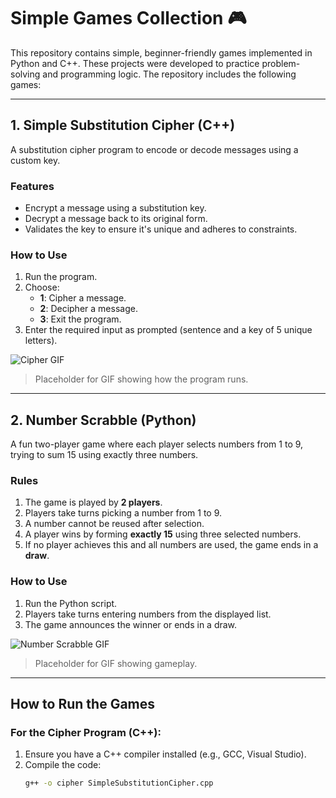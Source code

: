 # Simple Games Collection 🎮

This repository contains simple, beginner-friendly games implemented in Python and C++. These projects were developed to practice problem-solving and programming logic. The repository includes the following games:

---

## **1. Simple Substitution Cipher (C++)**
A substitution cipher program to encode or decode messages using a custom key.

### **Features**
- Encrypt a message using a substitution key.
- Decrypt a message back to its original form.
- Validates the key to ensure it's unique and adheres to constraints.

### **How to Use**
1. Run the program.
2. Choose:
   - **1**: Cipher a message.
   - **2**: Decipher a message.
   - **3**: Exit the program.
3. Enter the required input as prompted (sentence and a key of 5 unique letters).

![Cipher GIF](https://media.giphy.com/media/v1-YOUR_LINK_HERE)  
> Placeholder for GIF showing how the program runs.

---

## **2. Number Scrabble (Python)**
A fun two-player game where each player selects numbers from 1 to 9, trying to sum 15 using exactly three numbers.

### **Rules**
1. The game is played by **2 players**.
2. Players take turns picking a number from 1 to 9.
3. A number cannot be reused after selection.
4. A player wins by forming **exactly 15** using three selected numbers.
5. If no player achieves this and all numbers are used, the game ends in a **draw**.

### **How to Use**
1. Run the Python script.
2. Players take turns entering numbers from the displayed list.
3. The game announces the winner or ends in a draw.

![Number Scrabble GIF](https://media.giphy.com/media/v1-YOUR_LINK_HERE)  
> Placeholder for GIF showing gameplay.

---

## **How to Run the Games**

### **For the Cipher Program (C++):**
1. Ensure you have a C++ compiler installed (e.g., GCC, Visual Studio).
2. Compile the code:
   ```bash
   g++ -o cipher SimpleSubstitutionCipher.cpp
